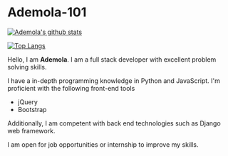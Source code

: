 # Ademola-101
[![Ademola's github stats](https://github-readme-stats.vercel.app/api?username=Ademola101&count_private=true&show_icons=true&theme=radical)](https://github.com/anuraghazra/github-readme-stats)



[![Top Langs](https://github-readme-stats.vercel.app/api/top-langs/?username=Ademola101&exclude_repo=Data-visualization-)](https://github.com/anuraghazra/github-readme-stats)



Hello, I am **Ademola**. I am a full stack developer with excellent problem solving skills.


I have a in-depth programming knowledge in Python and JavaScript. I'm proficient with the following front-end tools
- jQuery
- Bootstrap


Additionally, I am competent with back end technologies such as Django web framework. 

I am open for job opportunities or internship to improve my skills.


